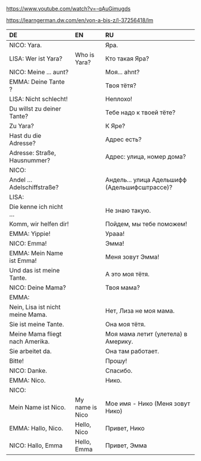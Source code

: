 ﻿https://www.youtube.com/watch?v=-qAuGimugds

https://learngerman.dw.com/en/von-a-bis-z/l-37256418/lm


|DE|EN|RU|
|:---|:---|:---|
NICO: Yara.||Яра.
LISA: Wer ist Yara?	|Who is Yara? |Кто такая Яра?
NICO: Meine ... aunt?||Моя... ahnt?
EMMA: Deine Tante ?||Твоя тётя?
LISA: Nicht schlecht!||Неплохо!
Du willst zu deiner Tante?||Тебе надо к твоей тёте?
Zu Yara?||К Яре?
Hast du die Adresse?||Адрес есть?
Adresse: Straße, Hausnummer?||Адрес: улица, номер дома?
NICO:||
Andel … Adelschiffstraße?||Андель... улица Адельшифф (Адельшифсштрассе)?
LISA:||
Die kenne ich nicht …||Не знаю такую.
Komm, wir helfen dir!||Пойдем, мы тебе поможем!
EMMA: Yippie!||Урааа!
NICO: Emma!||Эмма!
EMMA: Mein Name ist Emma!||Меня зовут Эмма!
Und das ist meine Tante.|| А это моя тётя.
NICO: Deine Mama?||Твоя мама?
EMMA:||
Nein, Lisa ist nicht meine Mama.||Нет, Лиза не моя мама.
Sie ist meine Tante.||Она моя тётя.
Meine Mama fliegt nach Amerika.||Моя мама летит (улетела) в Америку.
Sie arbeitet da.||Она там работает.
Bitte!||Прошу!
NICO: Danke.|| Спасибо.
EMMA: Nico.||Нико.
NICO:||
Mein Name ist Nico.|My name is Nico| Мое имя - Нико (Меня зовут Нико)
EMMA: Hallo, Nico.|Hello, Nico|Привет, Нико
NICO: Hallo, Emma|Hello, Emma|Привет, Эмма
